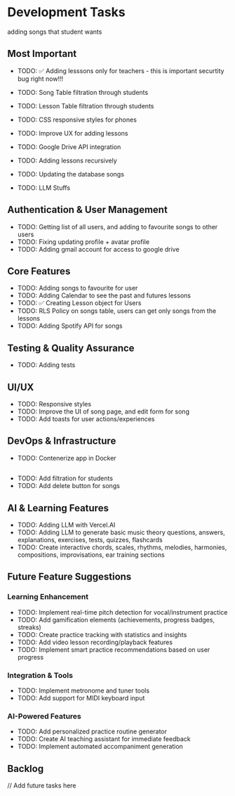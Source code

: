 # Development Tasks

adding songs that student wants

## Most Important
- TODO: ✅ Adding lesssons only for teachers - this is important securtity bug right now!!!
- TODO: Song Table filtration through students
- TODO: Lesson Table filtration through students
- TODO: CSS responsive styles for phones
- TODO: Improve UX for adding lessons
- TODO: Google Drive API integration
- TODO: Adding lessons recursively
- TODO: Updating the database songs

- TODO: LLM Stuffs

## Authentication & User Management
- TODO: Getting list of all users, and adding to favourite songs to other users
- TODO: Fixing updating profile + avatar profile
- TODO: Adding gmail account for access to google drive

## Core Features
- TODO: Adding songs to favourite for user
- TODO: Adding Calendar to see the past and futures lessons
- TODO: ✅ Creating Lesson object for Users
- TODO: RLS Policy on songs table, users can get only songs from the lessons
- TODO: Adding Spotify API for songs

## Testing & Quality Assurance
- TODO: Adding tests

## UI/UX
- TODO: Responsive styles
- TODO: Improve the UI of song page, and edit form for song
- TODO: Add toasts for user actions/experiences

## DevOps & Infrastructure
- TODO: Contenerize app in Docker


## 
- TODO: Add filtration for students
- TODO: Add delete button for songs

## AI & Learning Features
- TODO: Adding LLM with Vercel.AI
- TODO: Adding LLM to generate basic music theory questions, answers, explanations, exercises, tests, quizzes, flashcards
- TODO: Create interactive chords, scales, rhythms, melodies, harmonies, compositions, improvisations, ear training sections

## Future Feature Suggestions
### Learning Enhancement
- TODO: Implement real-time pitch detection for vocal/instrument practice
- TODO: Add gamification elements (achievements, progress badges, streaks)
- TODO: Create practice tracking with statistics and insights
- TODO: Add video lesson recording/playback features
- TODO: Implement smart practice recommendations based on user progress

### Integration & Tools
- TODO: Implement metronome and tuner tools
- TODO: Add support for MIDI keyboard input

### AI-Powered Features
- TODO: Add personalized practice routine generator
- TODO: Create AI teaching assistant for immediate feedback
- TODO: Implement automated accompaniment generation

## Backlog
// Add future tasks here